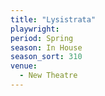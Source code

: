 ```yaml
---
title: "Lysistrata"
playwright:
period: Spring
season: In House
season_sort: 310
venue:
  - New Theatre
---
```

